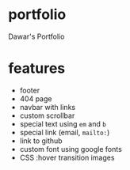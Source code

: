 # portfolio
Dawar's Portfolio
# features
- footer
- 404 page
- navbar with links
- custom scrollbar
- special text using `em` and `b`
- special link (email, `mailto:`)
- link to github
- custom font using google fonts
- CSS :hover transition images

